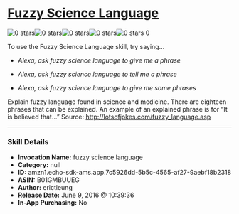 # [Fuzzy Science Language](http://alexa.amazon.com/#skills/amzn1.echo-sdk-ams.app.7c5926dd-5b5c-4565-af27-9aebf18b2318)
![0 stars](../../images/ic_star_border_black_18dp_1x.png)![0 stars](../../images/ic_star_border_black_18dp_1x.png)![0 stars](../../images/ic_star_border_black_18dp_1x.png)![0 stars](../../images/ic_star_border_black_18dp_1x.png)![0 stars](../../images/ic_star_border_black_18dp_1x.png) 0

To use the Fuzzy Science Language skill, try saying...

* *Alexa, ask fuzzy science language to give me a phrase*

* *Alexa, ask fuzzy science language to tell me a phrase*

* *Alexa, ask fuzzy science language to give me some phrases*

Explain fuzzy language found in science and medicine. There are eighteen phrases that can be explained. An example of an explained phrase is for “It is believed that...” Source: http://lotsofjokes.com/fuzzy_language.asp

***

### Skill Details

* **Invocation Name:** fuzzy science language
* **Category:** null
* **ID:** amzn1.echo-sdk-ams.app.7c5926dd-5b5c-4565-af27-9aebf18b2318
* **ASIN:** B01GMBUUEG
* **Author:** erictleung
* **Release Date:** June 9, 2016 @ 10:39:36
* **In-App Purchasing:** No
